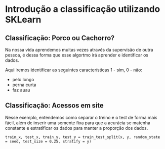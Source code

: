 # Introdução a classificação utilizando SKLearn

## Classificação: Porco ou Cachorro?
Na nossa vida aprendemos muitas vezes através da supervisão de outra pessoa, é dessa forma que esse algortmo irá aprender e identificar os dados.

Aqui iremos identificar as seguintes características 1 - sim, 0 - não:
- pelo longo
- perna curta
- faz auau

## Classificação: Acessos em site
Nesse exemplo, entendemos como separar o treino e o test de forma mais fácil, além de inserir uma semente fixa para que a acurácia se matenha constante e estratificar os dados para manter a proporção dos dados.

```train_x, test_x, train_y, test_y = train_test_split(x, y, random_state = seed, test_size = 0.25, stratify = y)```
